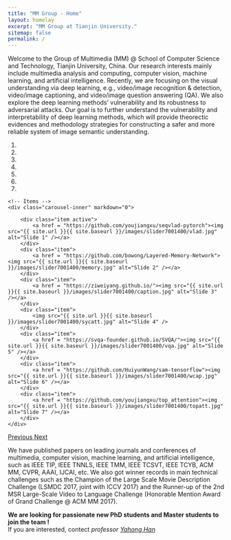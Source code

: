 ```yaml
---
title: "MM Group - Home"
layout: homelay
excerpt: "MM Group at Tianjin University."
sitemap: false
permalink: /
---
```


Welcome to the Group of Multimedia (MM) @ School of Computer Science and Technology, Tianjin University, China. Our research interests mainly include multimedia analysis and computing, computer vision, machine learning, and artificial intelligence. Recently, we are focusing on the visual understanding via deep learning, e.g., video/image recognition & detection, video/image captioning, and video/image question answering (QA). We also explore the deep learning methods’ vulnerability and its robustness to adversarial attacks. Our goal is to further understand the vulnerability and interpretability of deep learning methods, which will provide theorectic evidences and methodology strategies for constructing a safer and more reliable system of image semantic understanding.
 

<div markdown="0" id="carousel" class="carousel slide" data-ride="carousel" data-interval="3000" data-pause="hover" >
    <!-- Menu -->
    <ol class="carousel-indicators">
        <li data-target="#carousel" data-slide-to="0" class="active"></li>
        <li data-target="#carousel" data-slide-to="1"></li>
        <li data-target="#carousel" data-slide-to="2"></li>
        <li data-target="#carousel" data-slide-to="3"></li>
        <li data-target="#carousel" data-slide-to="4"></li>
        <li data-target="#carousel" data-slide-to="5"></li>
        <li data-target="#carousel" data-slide-to="6"></li>
    </ol>

    <!-- Items -->
    <div class="carousel-inner" markdown="0">

        <div class="item active">
            <a href = "https://github.com/youjiangxu/seqvlad-pytorch"><img src="{{ site.url }}{{ site.baseurl }}/images/slider7001400/vlad.jpg" alt="Slide 1" /></a>
        </div>
        <div class="item">
            <a href = "https://github.com/bowong/Layered-Memory-Network"><img src="{{ site.url }}{{ site.baseurl }}/images/slider7001400/memory.jpg" alt="Slide 2" /></a>
        </div>
        <div class="item">
            <a href = "https://ziweiyang.github.io/"><img src="{{ site.url }}{{ site.baseurl }}/images/slider7001400/caption.jpg" alt="Slide 3" /></a>
        </div>
        <div class="item">
            <img src="{{ site.url }}{{ site.baseurl }}/images/slider7001400/sycatt.jpg" alt="Slide 4" />
        </div>
        <div class="item">
            <a href = "https://svqa-founder.github.io/SVQA/"><img src="{{ site.url }}{{ site.baseurl }}/images/slider7001400/vqa.jpg" alt="Slide 5" /></a>
        </div>
        <div class="item">
            <a href = "https://github.com/HuiyunWang/sam-tensorflow"><img src="{{ site.url }}{{ site.baseurl }}/images/slider7001400/wcap.jpg" alt="Slide 6" /></a>
        </div>
        <div class="item">
            <a href = "https://github.com/youjiangxu/top_attention"><img src="{{ site.url }}{{ site.baseurl }}/images/slider7001400/topatt.jpg" alt="Slide 7" /></a>
        </div>
    </div> 
  <a class="left carousel-control" href="#carousel" role="button" data-slide="prev">
    <span class="glyphicon glyphicon-chevron-left" aria-hidden="true"></span>
    <span class="sr-only">Previous</span>
  </a>
  <a class="right carousel-control" href="#carousel" role="button" data-slide="next">
    <span class="glyphicon glyphicon-chevron-right" aria-hidden="true"></span>
    <span class="sr-only">Next</span>
  </a>
</div>


We have published papers on leading journals and conferences of multimedia, computer vision, machine learning, and artificial intelligence, such as IEEE TIP, IEEE TNNLS, IEEE TMM, IEEE TCSVT, IEEE TCYB, ACM MM, CVPR, AAAI, IJCAI, etc. We also got winner records in main technical challenges such as the Champion of the Large Scale Movie Description Challenge (LSMDC 2017, joint with ICCV 2017) and the Runner-up of the 2nd MSR Large-Scale Video to Language Challenge (Honorable Mention Award of Grand Challenge @ ACM MM 2017).

 **We are  looking for passionate new PhD students and Master students to join the team !** <br>
If you are interested, contect <i>professor [Yahong Han](http://cs.tju.edu.cn/faculty/hanyahong/index.html)</i>